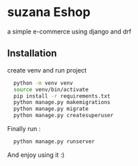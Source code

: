 # suzana Eshop

a simple e-commerce using django and drf

## Installation

create venv and run project

```bash
  python -m venv venv
  source venv/bin/activate
  pip install -r requirements.txt
  python manage.py makemigrations
  python manage.py migrate
  python manage.py createsuperuser
```

Finally run :

```bash
  python manage.py runserver
```

And enjoy using it :)
